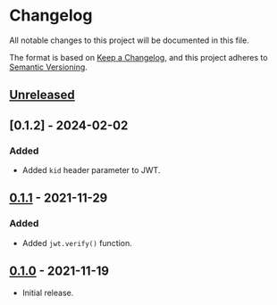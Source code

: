 # Changelog
All notable changes to this project will be documented in this file.

The format is based on [Keep a Changelog](https://keepachangelog.com/en/1.0.0/),
and this project adheres to [Semantic Versioning](https://semver.org/spec/v2.0.0.html).

## [Unreleased]

## [0.1.2] - 2024-02-02
### Added
- Added `kid` header parameter to JWT.

## [0.1.1] - 2021-11-29
### Added
- Added `jwt.verify()` function.

## [0.1.0] - 2021-11-19

- Initial release.

[Unreleased]: https://github.com/bixbyjs/bixby-jose/compare/v0.1.1...HEAD
[0.1.1]: https://github.com/bixbyjs/bixby-jose/compare/v0.1.0...v0.1.1
[0.1.0]: https://github.com/bixbyjs/bixby-jose/releases/tag/v0.1.0
